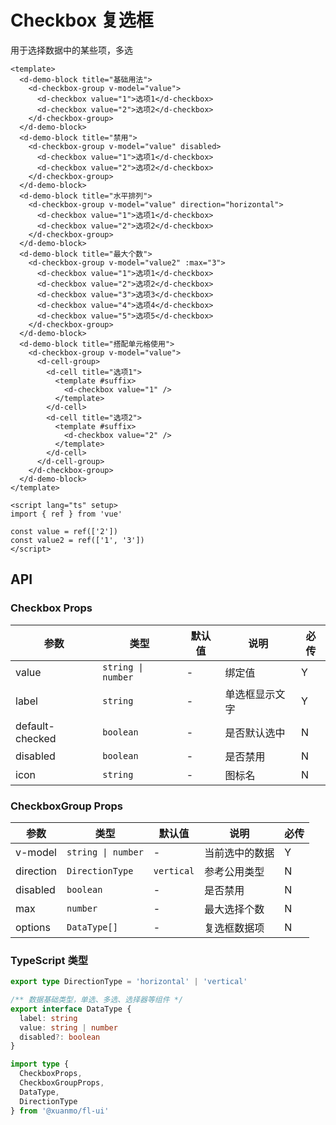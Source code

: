 # Checkbox 复选框

用于选择数据中的某些项，多选

```vue client=Mobile playground=MCheckbox
<template>
  <d-demo-block title="基础用法">
    <d-checkbox-group v-model="value">
      <d-checkbox value="1">选项1</d-checkbox>
      <d-checkbox value="2">选项2</d-checkbox>
    </d-checkbox-group>
  </d-demo-block>
  <d-demo-block title="禁用">
    <d-checkbox-group v-model="value" disabled>
      <d-checkbox value="1">选项1</d-checkbox>
      <d-checkbox value="2">选项2</d-checkbox>
    </d-checkbox-group>
  </d-demo-block>
  <d-demo-block title="水平排列">
    <d-checkbox-group v-model="value" direction="horizontal">
      <d-checkbox value="1">选项1</d-checkbox>
      <d-checkbox value="2">选项2</d-checkbox>
    </d-checkbox-group>
  </d-demo-block>
  <d-demo-block title="最大个数">
    <d-checkbox-group v-model="value2" :max="3">
      <d-checkbox value="1">选项1</d-checkbox>
      <d-checkbox value="2">选项2</d-checkbox>
      <d-checkbox value="3">选项3</d-checkbox>
      <d-checkbox value="4">选项4</d-checkbox>
      <d-checkbox value="5">选项5</d-checkbox>
    </d-checkbox-group>
  </d-demo-block>
  <d-demo-block title="搭配单元格使用">
    <d-checkbox-group v-model="value">
      <d-cell-group>
        <d-cell title="选项1">
          <template #suffix>
            <d-checkbox value="1" />
          </template>
        </d-cell>
        <d-cell title="选项2">
          <template #suffix>
            <d-checkbox value="2" />
          </template>
        </d-cell>
      </d-cell-group>
    </d-checkbox-group>
  </d-demo-block>
</template>

<script lang="ts" setup>
import { ref } from 'vue'

const value = ref(['2'])
const value2 = ref(['1', '3'])
</script>
```

## API

### Checkbox Props

|参数|类型|默认值|说明|必传|
|---|----|-----|---|----|
|value|`string \| number`|-|绑定值|Y|
|label|`string`|-|单选框显示文字|Y|
|default-checked|`boolean`|-|是否默认选中|N|
|disabled|`boolean`|-|是否禁用|N|
|icon|`string`|-|图标名|N|

### CheckboxGroup Props

|参数|类型|默认值|说明|必传|
|---|----|-----|---|----|
|v-model|`string \| number`|-|当前选中的数据|Y|
|direction|`DirectionType`|`vertical`|参考公用类型|N|
|disabled|`boolean`|-|是否禁用|N|
|max|`number`|-|最大选择个数|N|
|options|`DataType[]`|-|复选框数据项|N|

### TypeScript 类型

```typescript
export type DirectionType = 'horizontal' | 'vertical'

/** 数据基础类型，单选、多选、选择器等组件 */
export interface DataType {
  label: string
  value: string | number
  disabled?: boolean
}

import type { 
  CheckboxProps, 
  CheckboxGroupProps, 
  DataType, 
  DirectionType 
} from '@xuanmo/fl-ui'
```
